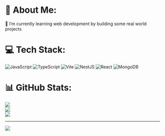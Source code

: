 # 💫 About Me:
🔭 I’m currently learning web development by building some real world projects


# 💻 Tech Stack:
![JavaScript](https://img.shields.io/badge/javascript-%23323330.svg?style=for-the-badge&logo=javascript&logoColor=%23F7DF1E) ![TypeScript](https://img.shields.io/badge/typescript-%23007ACC.svg?style=for-the-badge&logo=typescript&logoColor=white) ![Vite](https://img.shields.io/badge/vite-%23646CFF.svg?style=for-the-badge&logo=vite&logoColor=white) ![NestJS](https://img.shields.io/badge/nestjs-%23E0234E.svg?style=for-the-badge&logo=nestjs&logoColor=white) ![React](https://img.shields.io/badge/react-%2320232a.svg?style=for-the-badge&logo=react&logoColor=%2361DAFB) ![MongoDB](https://img.shields.io/badge/MongoDB-%234ea94b.svg?style=for-the-badge&logo=mongodb&logoColor=white)
# 📊 GitHub Stats:
![](https://github-readme-stats.vercel.app/api?username=himanshusahudev&theme=dark&hide_border=false&include_all_commits=false&count_private=false)<br/>
![](https://github-readme-streak-stats.herokuapp.com/?user=himanshusahudev&theme=dark&hide_border=false)<br/>
![](https://github-readme-stats.vercel.app/api/top-langs/?username=himanshusahudev&theme=dark&hide_border=false&include_all_commits=false&count_private=false&layout=compact)

---
[![](https://visitcount.itsvg.in/api?id=himanshusahudev&icon=0&color=0)](https://visitcount.itsvg.in)

<!-- Proudly created with GPRM ( https://gprm.itsvg.in ) -->
